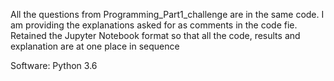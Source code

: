 All the questions from Programming_Part1_challenge are in the same code.
I am providing the explanations asked for as comments in the code fie.
Retained the Jupyter Notebook format so that all the code, results and explanation are at one place in sequence


Software: Python 3.6
